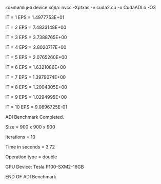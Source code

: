 компиляция device кода: nvcc -Xptxas -v cuda2.cu -o CudaADI.o -O3
 
 
 
 
 
 
 IT =    1   EPS =  1.4977753E+01
 
 IT =    2   EPS =  7.4833148E+00
 
 IT =    3   EPS =  3.7388765E+00
 
 IT =    4   EPS =  2.8020717E+00
 
 IT =    5   EPS =  2.0765260E+00
 
 IT =    6   EPS =  1.6321086E+00
 
 IT =    7   EPS =  1.3979074E+00
 
 IT =    8   EPS =  1.2004305E+00
 
 IT =    9   EPS =  1.0294995E+00
 
 IT =   10   EPS =  9.0896725E-01
 
 ADI Benchmark Completed.
 
 Size            =  900 x  900 x  900
 
 Iterations      =                 10
 
 Time in seconds =               3.72
 
 Operation type  =             double
 
 GPU Device: Tesla P100-SXM2-16GB
 
 END OF ADI Benchmark
 
